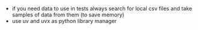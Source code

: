 - if you need data to use in tests always search for local csv files and take samples of data from them (to save memory)
- use uv and uvx as python library manager